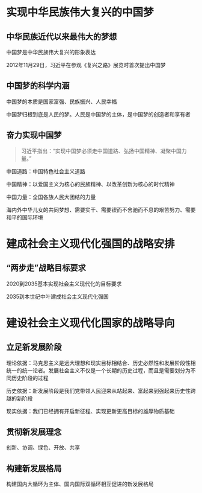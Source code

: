 # 实现中华民族伟大复兴的中国梦

## 中华民族近代以来最伟大的梦想

中国梦是中华民族伟大复兴的形象表达

2012年11月29日，习近平在参观《复兴之路》展览时首次提出中国梦

## 中国梦的科学内涵

中国梦的本质是国家富强、民族振兴、人民幸福

中国梦归根到底是人民的梦。人民是中国梦的主体，是中国梦的创造者和享有者

## 奋力实现中国梦

> 习近平指出：“实现中国梦必须走中国道路、弘扬中国精神、凝聚中国力量。”

中国道路：中国特色社会主义道路

中国精神：以爱国主义为核心的民族精神、以改革创新为核心的时代精神

中国力量：全国各族人民大团结的力量

海内外中华儿女的共同梦想、需要实干、需要锲而不舍驰而不息的艰苦努力、需要和平的国际环境

# 建成社会主义现代化强国的战略安排

## “两步走”战略目标要求

2020到2035基本实现社会主义现代化的目标要求

2035到本世纪中叶建成社会主义现代化强国

# 建设社会主义现代化国家的战略导向

## 立足新发展阶段

理论依据：马克思主义是远大理想和现实目标相结合、历史必然性和发展阶段性相统一的统一论者。发展社会主义不仅是一个长期的历史过程，而且是需要划分为不同历史阶段的过程

历史依据：新发展阶段是我们党带领人民迎来从站起来、富起来到强起来历史性跨越的新阶段

现实依据：我们已经拥有开启新征程、实现更新更高目标的雄厚物质基础

## 贯彻新发展理念

创新、协调、绿色、开放、共享

## 构建新发展格局

构建国内大循环为主体、国内国际双循环相互促进的新发展格局